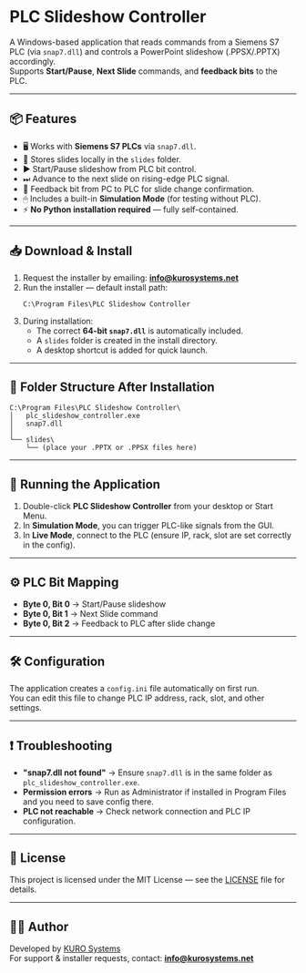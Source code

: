 # PLC Slideshow Controller

A Windows-based application that reads commands from a Siemens S7 PLC (via `snap7.dll`) and controls a PowerPoint slideshow (.PPSX/.PPTX) accordingly.  
Supports **Start/Pause**, **Next Slide** commands, and **feedback bits** to the PLC.

---

## 📦 Features
- 🖥 Works with **Siemens S7 PLCs** via `snap7.dll`.
- 📂 Stores slides locally in the `slides` folder.
- ▶️ Start/Pause slideshow from PLC bit control.
- ⏭ Advance to the next slide on rising-edge PLC signal.
- 🔄 Feedback bit from PC to PLC for slide change confirmation.
- 🖱 Includes a built-in **Simulation Mode** (for testing without PLC).
- ⚡ **No Python installation required** — fully self-contained.

---

## 📥 Download & Install

1. Request the installer by emailing: **info@kurosystems.net**
2. Run the installer — default install path:
   ```
   C:\Program Files\PLC Slideshow Controller
   ```
3. During installation:
   - The correct **64-bit `snap7.dll`** is automatically included.
   - A `slides` folder is created in the install directory.
   - A desktop shortcut is added for quick launch.

---

## 📂 Folder Structure After Installation
```
C:\Program Files\PLC Slideshow Controller\
│   plc_slideshow_controller.exe
│   snap7.dll
│
└── slides\
    └── (place your .PPTX or .PPSX files here)
```

---

## 🚀 Running the Application
1. Double-click **PLC Slideshow Controller** from your desktop or Start Menu.
2. In **Simulation Mode**, you can trigger PLC-like signals from the GUI.
3. In **Live Mode**, connect to the PLC (ensure IP, rack, slot are set correctly in the config).

---

## ⚙️ PLC Bit Mapping
- **Byte 0, Bit 0** → Start/Pause slideshow
- **Byte 0, Bit 1** → Next Slide command
- **Byte 0, Bit 2** → Feedback to PLC after slide change

---

## 🛠 Configuration
The application creates a `config.ini` file automatically on first run.  
You can edit this file to change PLC IP address, rack, slot, and other settings.

---

## ❗ Troubleshooting
- **"snap7.dll not found"** → Ensure `snap7.dll` is in the same folder as `plc_slideshow_controller.exe`.
- **Permission errors** → Run as Administrator if installed in Program Files and you need to save config there.
- **PLC not reachable** → Check network connection and PLC IP configuration.

---

## 📜 License
This project is licensed under the MIT License — see the [LICENSE](LICENSE) file for details.

---

## 👨‍💻 Author
Developed by [KURO Systems](https://kurosystems.net)  
For support & installer requests, contact: **info@kurosystems.net**
